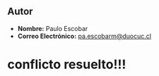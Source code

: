 
## Autor

- **Nombre:** Paulo Escobar
- **Correo Electrónico:** pa.escobarm@duocuc.cl 
# conflicto resuelto!!! 